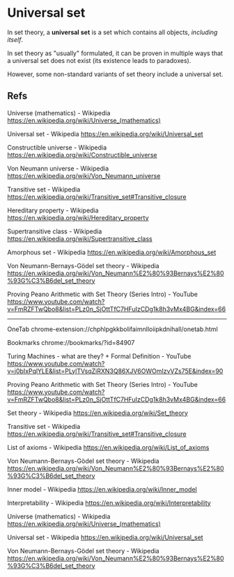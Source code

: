 # Universal set

In set theory, a **universal set** is a set which contains all objects, *including itself*.

In set theory as "usually" formulated, it can be proven in multiple ways that a universal set does not exist (its existence leads to paradoxes).

However, some non-standard variants of set theory include a universal set.




## Refs

Universe (mathematics) - Wikipedia
https://en.wikipedia.org/wiki/Universe_(mathematics)

Universal set - Wikipedia
https://en.wikipedia.org/wiki/Universal_set

Constructible universe - Wikipedia
https://en.wikipedia.org/wiki/Constructible_universe

Von Neumann universe - Wikipedia
https://en.wikipedia.org/wiki/Von_Neumann_universe

Transitive set - Wikipedia
https://en.wikipedia.org/wiki/Transitive_set#Transitive_closure

Hereditary property - Wikipedia
https://en.wikipedia.org/wiki/Hereditary_property

Supertransitive class - Wikipedia
https://en.wikipedia.org/wiki/Supertransitive_class

Amorphous set - Wikipedia
https://en.wikipedia.org/wiki/Amorphous_set

Von Neumann-Bernays-Gödel set theory - Wikipedia
https://en.wikipedia.org/wiki/Von_Neumann%E2%80%93Bernays%E2%80%93G%C3%B6del_set_theory

Proving Peano Arithmetic with Set Theory (Series Intro) - YouTube
https://www.youtube.com/watch?v=FmRZFTwQbo8&list=PLz0n_SjOttTfC7HFuIzCDg1k8h3vMx4BG&index=66


---

OneTab
chrome-extension://chphlpgkkbolifaimnlloiipkdnihall/onetab.html

Bookmarks
chrome://bookmarks/?id=84907

Turing Machines - what are they? + Formal Definition - YouTube
https://www.youtube.com/watch?v=j0bIxPqlYLE&list=PLylTVsqZiRXN3Q86XJV6OWOmIzvVZs75E&index=90

Proving Peano Arithmetic with Set Theory (Series Intro) - YouTube
https://www.youtube.com/watch?v=FmRZFTwQbo8&list=PLz0n_SjOttTfC7HFuIzCDg1k8h3vMx4BG&index=66

Set theory - Wikipedia
https://en.wikipedia.org/wiki/Set_theory

Transitive set - Wikipedia
https://en.wikipedia.org/wiki/Transitive_set#Transitive_closure

List of axioms - Wikipedia
https://en.wikipedia.org/wiki/List_of_axioms

Von Neumann-Bernays-Gödel set theory - Wikipedia
https://en.wikipedia.org/wiki/Von_Neumann%E2%80%93Bernays%E2%80%93G%C3%B6del_set_theory

Inner model - Wikipedia
https://en.wikipedia.org/wiki/Inner_model

Interpretability - Wikipedia
https://en.wikipedia.org/wiki/Interpretability

Universe (mathematics) - Wikipedia
https://en.wikipedia.org/wiki/Universe_(mathematics)

Universal set - Wikipedia
https://en.wikipedia.org/wiki/Universal_set

Von Neumann-Bernays-Gödel set theory - Wikipedia
https://en.wikipedia.org/wiki/Von_Neumann%E2%80%93Bernays%E2%80%93G%C3%B6del_set_theory
